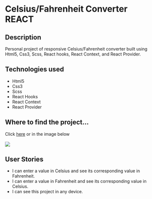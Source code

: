 <h1>Celsius/Fahrenheit Converter REACT</h1>
<h2>Description</h2>
<p>Personal project of responsive Celsius/Fahrenheit converter built using Html5, Css3, Scss, React hooks, React Context, and React Provider.
</p>
<h2>Technologies used</h2>
<ul>
  <li>Html5</li>
  <li>Css3</li>
  <li>Scss</li>
  <li>React Hooks</li>
  <li>React Context</li>
  <li>React Provider</li>
</ul>
<h2>Where to find the project...</h2>
<p>
Click <a href="https://marcomaz.github.io/celsius-fahrenheit-converter-react/" target="_blank"> here</a>
or in the image below <br/><br/><a href="https://marcomaz.github.io/celsius-fahrenheit-converter-react/" target="_blank">
<img src="https://www.dropbox.com/s/nqvzftog213o2tr/21-celsius-fahrenheit-converter-REACT.jpg?raw=1">
</a>
</p>
<h2>User Stories</h2>
<ul>
  <li>I can enter a value in Celsius and see its corresponding value in Fahrenheit.</li>
  <li>I can enter a value in Fahrenheit and see its corresponding value in Celsius.</li>
  <li>I can see this project in any device.</li>
</ul>